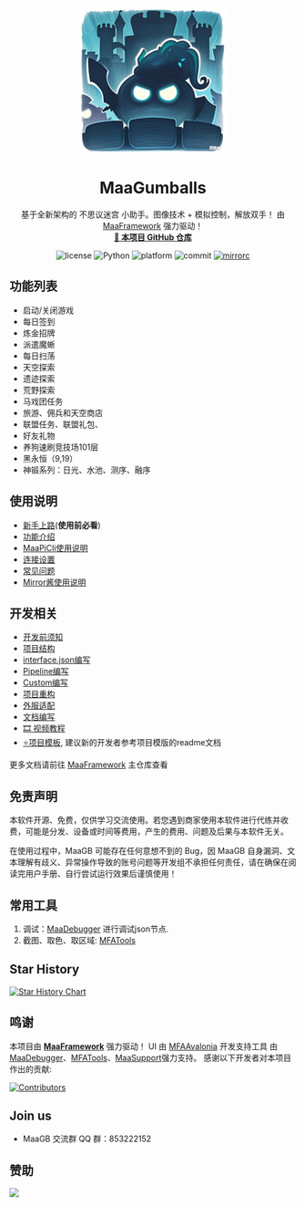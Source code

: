 <!-- markdownlint-disable MD033 MD041 -->
<p align="center">
  <img alt="LOGO" src="logo.ico" width="256" height="256" />
</p>

<div align="center">

# MaaGumballs

基于全新架构的 不思议迷宫 小助手。图像技术 + 模拟控制，解放双手！
由 [MaaFramework](https://github.com/MaaXYZ/MaaFramework) 强力驱动！  
<a href="https://github.com/KhazixW2/MaaGumballs" target="_blank" style="font-weight: bold;">🔗 本项目 GitHub 仓库</a>

</div>
<p align="center">
  <img alt="license" src="https://img.shields.io/github/license/KhazixW2/MaaGumballs">
  <img alt="Python" src="https://img.shields.io/badge/Python-3776AB?logo=python&logoColor=white">
  <img alt="platform" src="https://img.shields.io/badge/platform-Windows-blueviolet">
  <img alt="commit" src="https://img.shields.io/github/commit-activity/m/KhazixW2/MaaGumballs">
  <a href="https://mirrorchyan.com/zh/projects?rid=MaaGB" target="_blank"><img alt="mirrorc" src="https://img.shields.io/badge/Mirror%E9%85%B1-%239af3f6?logo=countingworkspro&logoColor=4f46e5"></a>
</p>

## 功能列表

- 启动/关闭游戏
- 每日签到
- 炼金招牌
- 派遣魔蜥
- 每日扫荡
- 天空探索
- 遗迹探索
- 荒野探索
- 马戏团任务
- 旅游、佣兵和天空商店
- 联盟任务、联盟礼包、
- 好友礼物
- 养狗速刷竞技场101层
- 黑永恒（9,19）
- 神锻系列：日光、水池、测序、融序

## 使用说明

- [新手上路](./docs/zh_cn/manual/新手上路.md)(**使用前必看**)
- [功能介绍](./docs/zh_cn/manual/功能介绍.md)
- [MaaPiCli使用说明](./docs/zh_cn/manual/MaaPiCli.md)
- [连接设置](./docs/zh_cn/manual/连接设置.md)
- [常见问题](./docs/zh_cn/manual/常见问题.md)
- [Mirror酱使用说明](./docs/zh_cn/manual/Mirror酱.md)

## 开发相关

- [开发前须知](./docs/zh_cn/develop/开发前须知.md)
- [项目结构](./docs/zh_cn/develop/项目结构.md)
- [interface.json编写](./docs/zh_cn/develop/interface.json编写.md)
- [Pipeline编写](./docs/zh_cn/develop/Pipeline编写.md)
- [Custom编写](./docs/zh_cn/develop/Custom编写.md)
- [项目重构](./docs/zh_cn/develop/项目重构.md)
- [外服适配](./docs/zh_cn/develop/外服适配.md)
- [文档编写](./docs/zh_cn/develop/文档编写.md)
- [🎞️ 视频教程](https://www.bilibili.com/video/BV1yr421E7MW)
- [⭐项目模板](https://github.com/MaaXYZ/MaaPracticeBoilerplate), 建议新的开发者参考项目模版的readme文档

更多文档请前往 [MaaFramework](https://github.com/MaaXYZ/MaaFramework) 主仓库查看

## 免责声明

本软件开源、免费，仅供学习交流使用。若您遇到商家使用本软件进行代练并收费，可能是分发、设备或时间等费用，产生的费用、问题及后果与本软件无关。

在使用过程中，MaaGB 可能存在任何意想不到的 Bug，因 MaaGB 自身漏洞、文本理解有歧义、异常操作导致的账号问题等开发组不承担任何责任，请在确保在阅读完用户手册、自行尝试运行效果后谨慎使用！

## 常用工具

1. 调试：[MaaDebugger](https://github.com/MaaXYZ/MaaDebugger) 进行调试json节点.
2. 截图、取色、取区域: [MFATools](https://github.com/SweetSmellFox/MFATools)

## Star History

<a href="https://www.star-history.com/#KhazixW2/MaaGumballs&Date">
 <picture>
   <source media="(prefers-color-scheme: dark)" srcset="https://api.star-history.com/svg?repos=KhazixW2/MaaGumballs&type=Date&theme=dark" />
   <source media="(prefers-color-scheme: light)" srcset="https://api.star-history.com/svg?repos=KhazixW2/MaaGumballs&type=Date" />
   <img alt="Star History Chart" src="https://api.star-history.com/svg?repos=KhazixW2/MaaGumballs&type=Date" />
 </picture>
</a>

## 鸣谢

本项目由 **[MaaFramework](https://github.com/MaaXYZ/MaaFramework)** 强力驱动！
UI 由 [MFAAvalonia](https://github.com/SweetSmellFox/MFAAvalonia)
开发支持工具 由 [MaaDebugger](https://github.com/MaaXYZ/MaaDebugger)、[MFATools](https://github.com/SweetSmellFox/MFATools)、[MaaSupport](https://github.com/neko-para/maa-support-extension)强力支持。
感谢以下开发者对本项目作出的贡献:

[![Contributors](https://contrib.rocks/image?repo=KhazixW2/MaaGumballs)](https://github.com/KhazixW2/MaaGumballs/graphs/contributors)

## Join us

- MaaGB 交流群 QQ 群：853222152

## 赞助

<!-- markdownlint-disable MD045 -->
<a href="https://afdian.com/a/shanshanzi">
  <img width="200" src="https://pic1.afdiancdn.com/static/img/welcome/button-sponsorme.png">
</a>
